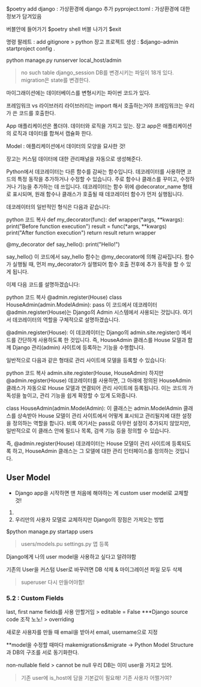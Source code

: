 $poetry add django : 가상환경에 django 추가
pyproject.toml : 가상환경에 대한 정보가 담겨있음

버블안에 들어가기 $poetry shell
버블 나가기  $exit

명령 팔레트 : add gitignore > python 
장고 프로젝트 생성 : $django-admin startproject config .

python manage.py runserver
local_host/admin
> no such table django_session
DB를 변경시키는 파일이 18개 있다.
> migration은 state를 변경한다.

마이그래이션에는 데이터베이스를 변형시키는 파이썬 코드가 있다.

프레임워크 vs 라이브러리
라이브러리는 import 해서 호출하는거야
프레임워크는 우리가 쓴 코드를 호출한다.

App
애플리케이션은 폴더야. 데이터와 로직을 가지고 있는.
장고 app은 애플리케이션의 로직과 데이터를 합쳐서 캡슐화 한다.

Model : 애플리케이션에서 데이터의 모양을 묘사한 것!

장고는 커스텀 데이터에 대한 관리패널을 자동으로 생성해준다.

Python에서 데코레이터는 다른 함수를 감싸는 함수입니다. 데코레이터를 사용하면 코드의 특정 동작을 추가하거나 수정할 수 있습니다. 주로 함수나 클래스를 꾸미고, 수정하거나 기능을 추가하는 데 쓰입니다. 데코레이터는 함수 위에 @decorator_name 형태로 표시되며, 원래 함수나 클래스가 호출될 때 데코레이터 함수가 먼저 실행됩니다.

데코레이터의 일반적인 형식은 다음과 같습니다:

python
코드 복사
def my_decorator(func):
    def wrapper(*args, **kwargs):
        print("Before function execution")
        result = func(*args, **kwargs)
        print("After function execution")
        return result
    return wrapper

@my_decorator
def say_hello():
    print("Hello!")

say_hello()
이 코드에서 say_hello 함수는 @my_decorator에 의해 감싸집니다. 함수가 실행될 때, 먼저 my_decorator가 실행되어 함수 호출 전후에 추가 동작을 할 수 있게 됩니다.

이제 다음 코드를 설명하겠습니다:

python
코드 복사
@admin.register(House)
class HouseAdmin(admin.ModelAdmin):
    pass
이 코드에서 데코레이터 @admin.register(House)는 Django의 Admin 시스템에서 사용되는 것입니다. 여기서 데코레이터의 역할을 구체적으로 설명하겠습니다.

@admin.register(House): 이 데코레이터는 Django의 admin.site.register() 메서드를 간단하게 사용하도록 한 것입니다. 즉, HouseAdmin 클래스를 House 모델과 함께 Django 관리(admin) 사이트에 등록하는 기능을 수행합니다.

일반적으로 다음과 같은 형태로 관리 사이트에 모델을 등록할 수 있습니다:

python
코드 복사
admin.site.register(House, HouseAdmin)
하지만 @admin.register(House) 데코레이터를 사용하면, 그 아래에 정의된 HouseAdmin 클래스가 자동으로 House 모델과 연결되어 관리 사이트에 등록됩니다. 이는 코드의 가독성을 높이고, 관리 기능을 쉽게 확장할 수 있게 도와줍니다.

class HouseAdmin(admin.ModelAdmin): 이 클래스는 admin.ModelAdmin 클래스를 상속받아 House 모델이 관리 사이트에서 어떻게 표시되고 관리될지에 대한 설정을 정의하는 역할을 합니다. 비록 여기서는 pass로 아무런 설정이 추가되지 않았지만, 일반적으로 이 클래스 안에 필드나 목록, 검색 기능 등을 정의할 수 있습니다.

즉, @admin.register(House) 데코레이터는 House 모델이 관리 사이트에 등록되도록 하고, HouseAdmin 클래스는 그 모델에 대한 관리 인터페이스를 정의하는 것입니다.



## User Model
* Django app을 시작하면 맨 처음에 해야하는 게 custom user model로 교체할 것! 
1. 
2. 우리만의 사용자 모델로 교체하지만 Django의 장점은 가져오는 방법

$python manage.py startapp users
 > users/models.pu
 > settings.py 앱 등록

 Django에게 나의 user model을 사용하고 싶다고 알려야함

기존의 User을 커스텀 User로 바꾸려면 DB 삭제 & 마이그레이션 파일 모두 삭제
> superuser 다시 만들어야함!

### 5.2 : Custom Fields
last, first name fields를 사용 안할거임 > editable = False
***Django source code 조작 노노! > overriding

새로운 사용자를 만들 때 email을 받아서 email, username으로 지정

**model을 수정할 때마다 makemigrations&migrate 
-> Python Model Structure과 DB의 구조를 서로 동기화한다.
 

 non-nullable field > cannot be null
 우리 DB는 이미 user을 가지고 있어.
 > 기존 user에 is_host에 담을 기본값이 필요해! 기존 사용자 어쩔거여?
 
